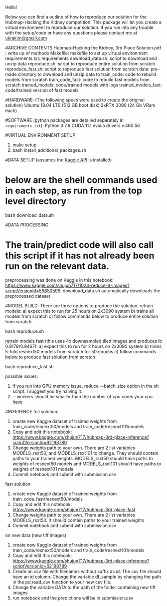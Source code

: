 Hello!

Below you can find a outline of how to reproduce our solution for the Hubmap-Hacking the Kidney competition.
This package will let you create a virtual environment to reproduce our solution.
If you run into any trouble with the setup/code or have any questions please contact me at ukrakim@gmail.com

#ARCHIVE CONTENTS
Hubmap-Hacking the Kidney, 3rd Place Solution.pdf : write up of methods
Makefile: makefile to set up virtual environment
requirements.txt: requirements
download_data.sh: script to download and unzip data
reproduce.sh: script to reproduce entire solution from scratch
reproduce_fast.sh: script to reproduce fast solution from scratch
data: pre-made directory to download and unzip data to
train_code: code to rebuild models from scratch
train_code_fast: code to rebuild fast models from scratch
trained_models: code/trained models with logs
trained_models_fast: code/trained version of fast models

#HARDWARE: (The following specs were used to create the original solution)
Ubuntu 18.04 LTS (512 GB boot disk)
2xRTX 3090 (24 Gb VRam each)

#SOFTWARE (python packages are detailed separately in `requirements.txt`):
Python 3.7.9
CUDA 11.1
nvidia drivers v.460.56


#VIRTUAL ENVIRONMENT SETUP
1) make setup
2) bash install_additional_packages.sh

#DATA SETUP (assumes the [Kaggle API](https://github.com/Kaggle/kaggle-api) is installed)
# below are the shell commands used in each step, as run from the top level directory
bash download_data.sh

#DATA PROCESSING
# The train/predict code will also call this script if it has not already been run on the relevant data.
preprocessing was done on Kaggle in this notebook: https://www.kaggle.com/shujun717/1024-reduce-4-images?scriptVersionId=59850599. download_data.sh automatically downloads the preprocessed dataset

#MODEL BUILD: There are three options to produce the solution.
retrain models:
a) expect this to run for 25 hours on 2x3090 system
b) trains all models from scratch
c) follow commands below to produce entire solution from scratch

bash reproduce.sh

retrain models fast (this uses 4x downsampled tiled images and produces lb 0.9178/0.9467):
a) expect this to run for 2 hours on 2x3090 system
b) trains 5-fold resnext50 models from scratch for 50 epochs
c) follow commands below to produce fast solution from scratch

bash reproduce_fast.sh

possible issues:
1) if you run into GPU memory issue, reduce --batch_size option in the sh script.
I suggest you try halving it.
2) --workers should be smaller than the number of cpu cores your cpu have

#INFERENCE
full solution:
1) create new Kaggle dataset of trained weights from train_code/resnext50/models and train_code/resnext101/models
2) Copy and edit this notebook: https://www.kaggle.com/shujun717/hubmap-3rd-place-inference?scriptVersionId=62198789
3) Change weights path to your own. There are 2 list variables MODELS_rsxt50, and MODELS_rsxt101 to change. They should contain paths to your trained weights. MODELS_rsxt50 should have paths to weights of resnext50 models and MODELS_rsxt101 should have paths to weights of resnext101 models
4) Commit notebook and submit with submission.csv

fast solution:
1) create new Kaggle dataset of trained weights from train_code_fast/resnext50/models
2) Copy and edit this notebook: https://www.kaggle.com/shujun717/hubmap-3rd-place-fast
3) Change weights path to your own. There are 2 list variables MODELS_rsxt50. It should contain
paths to your trained weights
4) Commit notebook and submit with submission.csv

on new data (new tiff images)
1) create new Kaggle dataset of trained weights from train_code/resnext50/models and train_code/resnext101/models
2) Copy and edit this notebook: https://www.kaggle.com/shujun717/hubmap-3rd-place-inference?scriptVersionId=62198789
3) Create an csv file with filenames without suffix as id. The csv file should have an id column. Change the variable df_sample by changing the path in the pd.read_csv function to your new csv file.
4) Change the variable DATA to the path of the folder containing new tiff images
5) run notebook and the predictions will be in submission.csv

